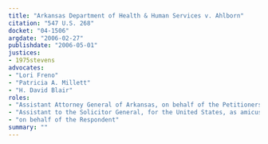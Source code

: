 ```yaml
---
title: "Arkansas Department of Health & Human Services v. Ahlborn"
citation: "547 U.S. 268"
docket: "04-1506"
argdate: "2006-02-27"
publishdate: "2006-05-01"
justices:
- 1975stevens
advocates:
- "Lori Freno"
- "Patricia A. Millett"
- "H. David Blair"
roles:
- "Assistant Attorney General of Arkansas, on behalf of the Petitioners"
- "Assistant to the Solicitor General, for the United States, as amicus curiae, supporting the Petitioners"
- "on behalf of the Respondent"
summary: ""
---
```



